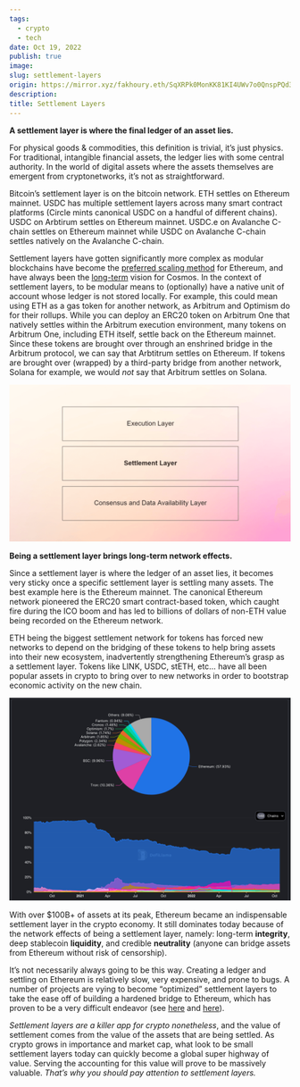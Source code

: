 ```yaml
---
tags:
  - crypto
  - tech
date: Oct 19, 2022
publish: true
image: 
slug: settlement-layers
origin: https://mirror.xyz/fakhoury.eth/SqXRPk0MonKK81KI4UWv7o0QnspPQd3rk8h_GLyD0Po
description: 
title: Settlement Layers
---
```

**A settlement layer is where the final ledger of an asset lies.**

For physical goods & commodities, this definition is trivial, it’s just physics. For traditional, intangible financial assets, the ledger lies with some central authority. In the world of digital assets where the assets themselves are emergent from cryptonetworks, it’s not as straightforward.

Bitcoin’s settlement layer is on the bitcoin network. ETH settles on Ethereum mainnet. USDC has multiple settlement layers across many smart contract platforms (Circle mints canonical USDC on a handful of different chains). USDC on Arbtirum settles on Ethereum mainnet. USDC.e on Avalanche C-chain settles on Ethereum mainnet while USDC on Avalanche C-chain settles natively on the Avalanche C-chain.

Settlement layers have gotten significantly more complex as modular blockchains have become the [preferred scaling method](https://ethereum-magicians.org/t/a-rollup-centric-ethereum-roadmap/4698) for Ethereum, and have always been the [long-term](https://v1.cosmos.network/resources/whitepaper) vision for Cosmos. In the context of settlement layers, to be modular means to (optionally) have a native unit of account whose ledger is not stored locally. For example, this could mean using ETH as a gas token for another network, as Arbitrum and Optimism do for their rollups. While you can deploy an ERC20 token on Arbitrum One that natively settles within the Arbitrum execution environment, many tokens on Arbitrum One, including ETH itself, settle back on the Ethereum mainnet. Since these tokens are brought over through an enshrined bridge in the Arbitrum protocol, we can say that Arbtitrum settles on Ethereum. If tokens are brought over (wrapped) by a third-party bridge from another network, Solana for example, we would _not_ say that Arbitrum settles on Solana.

![Source: Celestia's Twitter Account](images/settlement-layers/2e14e45b3f37aa48e7dd48fc5c32250c_MD5.png)

**Being a settlement layer brings long-term network effects.**

Since a settlement layer is where the ledger of an asset lies, it becomes very sticky once a specific settlement layer is settling many assets. The best example here is the Ethereum mainnet. The canonical Ethereum network pioneered the ERC20 smart contract-based token, which caught fire during the ICO boom and has led to billions of dollars of non-ETH value being recorded on the Ethereum network.

ETH being the biggest settlement network for tokens has forced new networks to depend on the bridging of these tokens to help bring assets into their new ecosystem, inadvertently strengthening Ethereum’s grasp as a settlement layer. Tokens like LINK, USDC, stETH, etc… have all been popular assets in crypto to bring over to new networks in order to bootstrap economic activity on the new chain.

![DeFiLlama Total Value Secured relative comparison across 149 chains.](images/settlement-layers/9876ebf59351842a5123405bd6f822f5_MD5.png)

With over $100B+ of assets at its peak, Ethereum became an indispensable settlement layer in the crypto economy. It still dominates today because of the network effects of being a settlement layer, namely: long-term **integrity**, deep stablecoin **liquidity**, and credible **neutrality** (anyone can bridge assets from Ethereum without risk of censorship).

It’s not necessarily always going to be this way. Creating a ledger and settling on Ethereum is relatively slow, very expensive, and prone to bugs. A number of projects are vying to become “optimized” settlement layers to take the ease off of building a hardened bridge to Ethereum, which has proven to be a very difficult endeavor (see [here](https://www.cnbc.com/2022/08/10/hackers-have-stolen-1point4-billion-this-year-using-crypto-bridges.html) and [here](https://cointelegraph.com/news/barely-halfway-and-october-s-the-biggest-month-in-crypto-hacks-chainalysis)).

_Settlement layers are a killer app for crypto nonetheless_, and the value of settlement comes from the value of the assets that are being settled. As crypto grows in importance and market cap, what look to be small settlement layers today can quickly become a global super highway of value. Serving the accounting for this value will prove to be massively valuable. _That’s why you should pay attention to settlement layers._